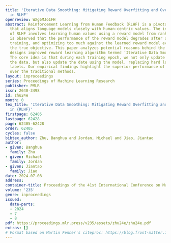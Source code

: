 ```yaml
---
title: 'Iterative Data Smoothing: Mitigating Reward Overfitting and Overoptimization
  in RLHF'
openreview: WXg6MJo1FH
abstract: Reinforcement Learning from Human Feedback (RLHF) is a pivotal technique
  that aligns language models closely with human-centric values. The initial phase
  of RLHF involves learning human values using a reward model from ranking data. It
  is observed that the performance of the reward model degrades after one epoch of
  training, and optimizing too much against the learned reward model eventually hinders
  the true objective. This paper analyzes potential reasons behind the issues, and
  designs improved reward learning algorithm termed ’Iterative Data Smoothing’ (IDS).
  The core idea is that during each training epoch, we not only update the model with
  the data, but also update the date using the model, replacing hard labels with soft
  labels. Our empirical findings highlight the superior performance of this approach
  over the traditional methods.
layout: inproceedings
series: Proceedings of Machine Learning Research
publisher: PMLR
issn: 2640-3498
id: zhu24e
month: 0
tex_title: 'Iterative Data Smoothing: Mitigating Reward Overfitting and Overoptimization
  in {RLHF}'
firstpage: 62405
lastpage: 62428
page: 62405-62428
order: 62405
cycles: false
bibtex_author: Zhu, Banghua and Jordan, Michael and Jiao, Jiantao
author:
- given: Banghua
  family: Zhu
- given: Michael
  family: Jordan
- given: Jiantao
  family: Jiao
date: 2024-07-08
address:
container-title: Proceedings of the 41st International Conference on Machine Learning
volume: '235'
genre: inproceedings
issued:
  date-parts:
  - 2024
  - 7
  - 8
pdf: https://proceedings.mlr.press/v235/assets/zhu24e/zhu24e.pdf
extras: []
# Format based on Martin Fenner's citeproc: https://blog.front-matter.io/posts/citeproc-yaml-for-bibliographies/
---
```

